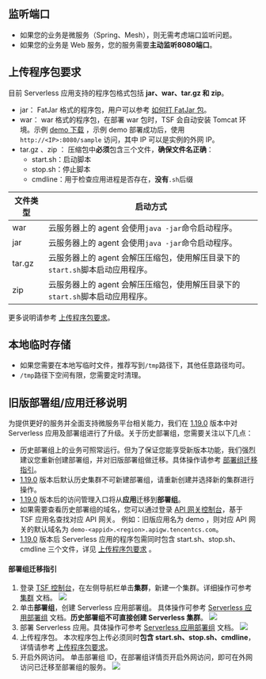 ## 监听端口

- 如果您的业务是微服务（Spring、Mesh），则无需考虑端口监听问题。
- 如果您的业务是 Web 服务，您的服务需要**主动监听8080端口**。

## 上传程序包要求

目前 Serverless 应用支持的程序包格式包括 **jar、war、tar.gz 和 zip**。

- jar： FatJar 格式的程序包，用户可以参考 [如何打 FatJar 包](https://cloud.tencent.com/document/product/649/16934)。
- war： war 格式的程序包，在部署 war 包时，TSF 会自动安装 Tomcat 环境。示例 [demo 下载](https://alon-deployment-gz-1257356411.cos.ap-guangzhou.myqcloud.com/sample.war) ，示例 demo 部署成功后，使用 `http://<IP>:8080/sample` 访问，其中 IP 可以是实例的外网 IP。
- tar.gz 、zip ： 压缩包中**必须**包含三个文件，**确保文件名正确**：
  - start.sh：启动脚本
  - stop.sh：停止脚本
  - cmdline：用于检查应用进程是否存在，**没有**`.sh`后缀

| 文件类型 | 启动方式                                                     |
| -------- | ------------------------------------------------------------ |
| war      | 云服务器上的 agent 会使用`java -jar`命令启动程序。           |
| jar      | 云服务器上的 agent 会使用`java -jar`命令启动程序。           |
| tar.gz   | 云服务器上的 agent 会解压压缩包，使用解压目录下的`start.sh`脚本启动应用程序。 |
| zip      | 云服务器上的 agent 会解压压缩包，使用解压目录下的`start.sh`脚本启动应用程序。 |

更多说明请参考 [上传程序包要求](https://cloud.tencent.com/document/product/649/30359)。

## 本地临时存储

- 如果您需要在本地写临时文件，推荐写到`/tmp`路径下，其他任意路径均可。
- `/tmp`路径下空间有限，您需要定时清理。

## 旧版部署组/应用迁移说明

为提供更好的服务并全面支持微服务平台相关能力，我们在 [1.19.0](https://cloud.tencent.com/document/product/649/19020) 版本中对 Serverless 应用及部署组进行了升级。关于历史部署组，您需要关注以下几点：

- 历史部署组上的业务可照常运行。但为了保证您能享受新版本功能，我们强烈建议您重新创建部署组，并对旧版部署组做迁移。具体操作请参考 [部署组迁移指引](#migrate)。
- [1.19.0](https://cloud.tencent.com/document/product/649/19020) 版本后默认历史集群不可新建部署组，请重新创建并选择新的集群进行操作。
- [1.19.0](https://cloud.tencent.com/document/product/649/19020) 版本后的访问管理入口将从**应用**迁移到**部署组**。
- 如果需要查看历史部署组的域名，您可以通过登录 [API 网关控制台](https://console.cloud.tencent.com/apigateway/index?rid=1)，基于 TSF 应用名查找对应 API 网关。
  例如：旧版应用名为 demo ，则对应 API 网关的默认域名为 `demo-<appid>.<region>.apigw.tencentcs.com`。
- [1.19.0](https://cloud.tencent.com/document/product/649/19020) 版本后 Serverless 应用的程序包需同时包含 start.sh、stop.sh、cmdline 三个文件，详见 [上传程序包要求](https://cloud.tencent.com/document/product/649/30359) 。

<span id="migrate"></span>

#### 部署组迁移指引

1. 登录 [TSF 控制台](https://console.cloud.tencent.com/tsf/index?rid=1)，在左侧导航栏单击**集群**，新建一个集群。详细操作可参考 [集群](https://cloud.tencent.com/document/product/649/13684) 文档。
   ![](https://main.qcloudimg.com/raw/ff452959fb414689c1f615d87dba5bd8.png)
2. 单击**部署组**，创建 Serverless 应用部署组。
   具体操作可参考 [Serverless 应用部署组](https://cloud.tencent.com/document/product/649/41099) 文档。**历史部署组不可直接创建 Serverless 集群**。
   ![](https://main.qcloudimg.com/raw/ad71fa4a932703ee598aa0f7419eba8a.png)
3. 部署 Serverless 应用。具体操作可参考 [Serverless 应用部署组](https://cloud.tencent.com/document/product/649/41099) 文档。
   ![](https://main.qcloudimg.com/raw/92c0af5aa842287b6152cb89c802b2ea.png)
4. 上传程序包。
   本次程序包上传必须同时**包含 start.sh、stop.sh、cmdline**，详情请参考 [上传程序包要求](https://cloud.tencent.com/document/product/649/30359)。
5. 开启外网访问。
   单击部署组 ID，在部署组详情页开启外网访问，即可在外网访问已迁移至部署组的服务。
	 ![](https://qcloudimg.tencent-cloud.cn/raw/16f542ea30944c4bca95f4b15607a965.png)

